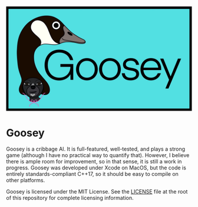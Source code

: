 ![Goosey logo](logo.jpg)

# Goosey

Goosey is a cribbage AI. It is full-featured, well-tested, and plays a strong game (although I have no practical way to quantify that).
However, I believe there is ample room for improvement, so in that sense, it is still a work in progress. Goosey was developed under
Xcode on MacOS, but the code is entirely standards-compliant C++17, so it should be easy to compile on other platforms.

Goosey is licensed under the MIT License. See the [LICENSE](LICENSE) file at the root of this repository for complete licensing information.
